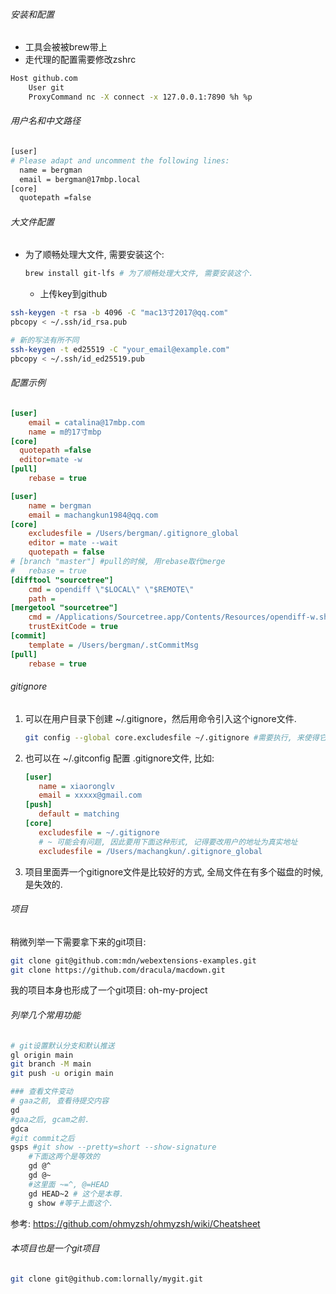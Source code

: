 ###### 安装和配置

- 工具会被被brew带上
- 走代理的配置需要修改zshrc

```sh
Host github.com
    User git
    ProxyCommand nc -X connect -x 127.0.0.1:7890 %h %p
```

###### 用户名和中文路径
```sh
[user]
# Please adapt and uncomment the following lines:
  name = bergman
  email = bergman@17mbp.local
[core]
  quotepath =false

```


###### 大文件配置

- 为了顺畅处理大文件, 需要安装这个:
  
  ```sh
  brew install git-lfs # 为了顺畅处理大文件, 需要安装这个.
  ```
  
  - 上传key到github

```sh
ssh-keygen -t rsa -b 4096 -C "mac13寸2017@qq.com"
pbcopy < ~/.ssh/id_rsa.pub

# 新的写法有所不同
ssh-keygen -t ed25519 -C "your_email@example.com"
pbcopy < ~/.ssh/id_ed25519.pub  
```



###### 配置示例

```ini
[user]
	email = catalina@17mbp.com
	name = m的17寸mbp
[core]
  quotepath =false
  editor=mate -w
[pull]
	rebase = true
```

```ini
[user] 
	name = bergman
	email = machangkun1984@qq.com
[core]
	excludesfile = /Users/bergman/.gitignore_global
	editor = mate --wait
	quotepath = false
# [branch "master"] #pull的时候, 用rebase取代merge
# 	rebase = true
[difftool "sourcetree"]
	cmd = opendiff \"$LOCAL\" \"$REMOTE\"
	path = 
[mergetool "sourcetree"]
	cmd = /Applications/Sourcetree.app/Contents/Resources/opendiff-w.sh \"$LOCAL\" \"$REMOTE\" -ancestor \"$BASE\" -merge \"$MERGED\"
	trustExitCode = true
[commit]
	template = /Users/bergman/.stCommitMsg
[pull]
	rebase = true
```

###### gitignore

1. 可以在用户目录下创建 ~/.gitignore，然后用命令引入这个ignore文件.

   ```sh
   git config --global core.excludesfile ~/.gitignore #需要执行, 来使得它生效
   ```

2. 也可以在 ~/.gitconfig 配置 .gitignore文件, 比如:

   ```ini
   [user]
      name = xiaoronglv
      email = xxxxx@gmail.com
   [push]
      default = matching
   [core]
      excludesfile = ~/.gitignore
      # ~ 可能会有问题, 因此要用下面这种形式, 记得要改用户的地址为真实地址
      excludesfile = /Users/machangkun/.gitignore_global
   ```

3. 项目里面弄一个gitignore文件是比较好的方式, 全局文件在有多个磁盘的时候, 是失效的.

###### 项目

稍微列举一下需要拿下来的git项目:

```sh
git clone git@github.com:mdn/webextensions-examples.git
git clone https://github.com/dracula/macdown.git
```

我的项目本身也形成了一个git项目: oh-my-project

###### 列举几个常用功能

```sh
# git设置默认分支和默认推送
gl origin main
git branch -M main
git push -u origin main

### 查看文件变动
# gaa之前, 查看待提交内容
gd
#gaa之后, gcam之前.
gdca 
#git commit之后
gsps #git show --pretty=short --show-signature
    #下面这两个是等效的
    gd @^
    gd @~ 
    #这里面 ~=^, @=HEAD
    gd HEAD~2 # 这个是本尊.
    g show #等于上面这个.
```

参考: https://github.com/ohmyzsh/ohmyzsh/wiki/Cheatsheet

###### 本项目也是一个git项目 

```sh
git clone git@github.com:lornally/mygit.git
```